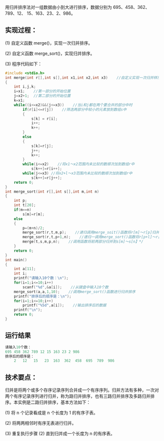 用归并排序法对一组数据由小到大进行排序，数据分别为 695、458、362、789、12、 15、163、23、2、986。

## 实现过程：

(1) 自定义函数 merge()，实现一次归并排序。

 (2) 自定义函数 merge_sort()，实现归并排序。

 (3) 程序代码如下：

```c
#include <stdio.h>
int merge(int r[],int s[],int x1,int x2,int x3)    //自定义实现一次归并样序的函数
{
    int i,j,k;
    i=x1;    //第一部分的开始位置
    j=x2+1;  //第二部分的开始位置
    k=x1;
    while((i<=x2)&&(j<=x3))    //当i和j都在两个要合并的部分中时
        if(r[i]<=r[j])    //筛选两部分中较小的元素放到数组s中
        {
            s[k] = r[i];
            i++;
            k++;
        }
        else
        {
            s[k]=r[j];
            j++;
            k++;
        }
        while(i<=x2)    //将x1〜x2范围内未比较的数顺次加到数组r中
            s[k++]=r[i++];
        while(j<=x3) //将x2+l〜x3范围内未比较的数顺次加到数组r中
            s[k++]=r[j++];
    return 0;
}
int merge_sort(int r[],int s[],int m,int n)
{
    int p;
    int t[20];
    if(m==n)
        s[m]=r[m];
    else
    {
        p=(m+n)/2;
        merge_sort(r,t,m,p);    //递归调用merge_soit()函数将r[m]〜r[p]归并成有序的t[m]〜t[p]
        merge_sort(r,t,p+1,n);    //递归一调用merge_sort()函数将r[p+l]〜r[n]归并成有序的t[p+l]〜t[n]
        merge(t,s,m,p,n);    //调用函数将前两部分归并到s[m]〜s[n】*/
    }
    return 0;
}
int main()
{
    int a[11];
    int i;
    printf("请输入10个数：\n");
    for(i=1;i<=10;i++)
        scanf("%d",&a[i]);    //从键盘中输入10个数
    merge_sort(a,a,1,10);    //调用merge_sort()函数进行归并排序
    printf("排序后的顺序是：\n");
    for(i=1;i<=10;i++)
        printf("%5d",a[i]);    //输出排序后的数据
    printf("\n");
    return 0;
}
```

## 运行结果

```c
请输入10个数：
695 458 362 789 12 15 163 23 2 986
排序后的顺序是：
    2   12   15   23  163  362  458  695  789  986
```

## 技术要点：

归并是将两个或多个存序记录序列合并成一个有序序列。归并方法有多种，一次对两个有序记录序列进行归并，称为路归并排序，也有三路归并排序及多路归并排序。本实例是二路归并排序，基本方法如下：

 (1) 将 n 个记录看成是 n 个长度为 1 的有序子表。

 (2) 将两两相邻时有序无表进行归并。

 (3) 重复执行步骤 (2) 直到归并成一个长度为 n 的有序表。